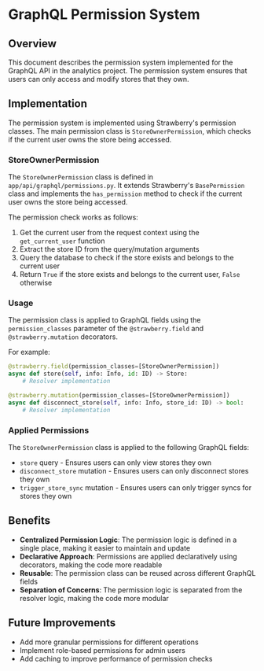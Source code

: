 # GraphQL Permission System

## Overview

This document describes the permission system implemented for the GraphQL API in the analytics project. The permission system ensures that users can only access and modify stores that they own.

## Implementation

The permission system is implemented using Strawberry's permission classes. The main permission class is `StoreOwnerPermission`, which checks if the current user owns the store being accessed.

### StoreOwnerPermission

The `StoreOwnerPermission` class is defined in `app/api/graphql/permissions.py`. It extends Strawberry's `BasePermission` class and implements the `has_permission` method to check if the current user owns the store being accessed.

The permission check works as follows:

1. Get the current user from the request context using the `get_current_user` function
2. Extract the store ID from the query/mutation arguments
3. Query the database to check if the store exists and belongs to the current user
4. Return `True` if the store exists and belongs to the current user, `False` otherwise

### Usage

The permission class is applied to GraphQL fields using the `permission_classes` parameter of the `@strawberry.field` and `@strawberry.mutation` decorators.

For example:

```python
@strawberry.field(permission_classes=[StoreOwnerPermission])
async def store(self, info: Info, id: ID) -> Store:
    # Resolver implementation
```

```python
@strawberry.mutation(permission_classes=[StoreOwnerPermission])
async def disconnect_store(self, info: Info, store_id: ID) -> bool:
    # Resolver implementation
```

### Applied Permissions

The `StoreOwnerPermission` class is applied to the following GraphQL fields:

- `store` query - Ensures users can only view stores they own
- `disconnect_store` mutation - Ensures users can only disconnect stores they own
- `trigger_store_sync` mutation - Ensures users can only trigger syncs for stores they own

## Benefits

- **Centralized Permission Logic**: The permission logic is defined in a single place, making it easier to maintain and update
- **Declarative Approach**: Permissions are applied declaratively using decorators, making the code more readable
- **Reusable**: The permission class can be reused across different GraphQL fields
- **Separation of Concerns**: The permission logic is separated from the resolver logic, making the code more modular

## Future Improvements

- Add more granular permissions for different operations
- Implement role-based permissions for admin users
- Add caching to improve performance of permission checks